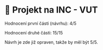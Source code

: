 # 🐞 Projekt na INC - VUT

Hodnocení první části (návrhu): 4/5

Hodnocení druhé části: 15/15


Návrh je zde již opraven, takže by měl být 5/5.
